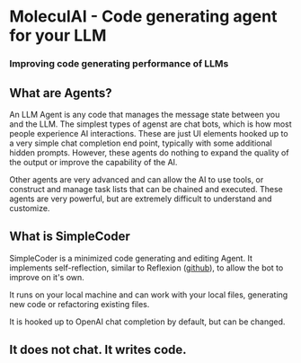 # MoleculAI - Code generating agent for your LLM

### Improving code generating performance of LLMs

## What are Agents?

An LLM Agent is any code that manages the message state between you and the LLM. The simplest types of agenst are chat bots, which is how most people experience AI interactions. These are just UI elements hooked up to a very simple chat completion end point, typically with some additional hidden prompts. However, these agents do nothing to expand the quality of the output or improve the capability of the AI.

Other agents are very advanced and can allow the AI to use tools, or construct and manage task lists that can be chained and executed. These agents are very powerful, but are extremely difficult to understand and customize. 

## What is SimpleCoder

SimpleCoder is a minimized code generating and editing Agent. It implements self-reflection, similar to Reflexion ([github](https://github.com/noahshinn024/reflexion)), to allow the bot to improve on it's own.

It runs on your local machine and can work with your local files, generating new code or refactoring existing files.

It is hooked up to OpenAI chat completion by default, but can be changed.

## It does not chat. It writes code.


